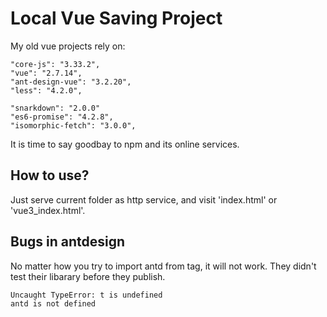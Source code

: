 # Local Vue Saving Project

My old vue projects rely on:

```
"core-js": "3.33.2",
"vue": "2.7.14",
"ant-design-vue": "3.2.20",
"less": "4.2.0",

"snarkdown": "2.0.0"
"es6-promise": "4.2.8",
"isomorphic-fetch": "3.0.0",
```

It is time to say goodbay to npm and its online services.

## How to use?

Just serve current folder as http service, and visit 'index.html' or 'vue3_index.html'.

## Bugs in antdesign

No matter how you try to import antd from <scrpt> tag, it will not work. They didn't test their libarary before they publish.

```
Uncaught TypeError: t is undefined
antd is not defined
```
